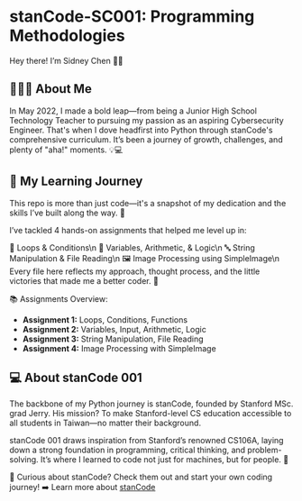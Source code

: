 # stanCode-SC001: Programming Methodologies
Hey there! I’m Sidney Chen 👋✨
## 🧑🏻‍💻 About Me
In May 2022, I made a bold leap—from being a Junior High School Technology Teacher to pursuing my passion as an aspiring Cybersecurity Engineer. That's when I dove headfirst into Python through stanCode's comprehensive curriculum. It’s been a journey of growth, challenges, and plenty of "aha!" moments. 💡💻

## 💪 My Learning Journey
This repo is more than just code—it's a snapshot of my dedication and the skills I’ve built along the way. 💪

I’ve tackled 4 hands-on assignments that helped me level up in:

🔄 Loops & Conditions\n
🧮 Variables, Arithmetic, & Logic\n
🔤 String Manipulation & File Reading\n
🖼 Image Processing using SimpleImage\n
Every file here reflects my approach, thought process, and the little victories that made me a better coder. 🚀

📚 Assignments Overview:
- **Assignment 1:** Loops, Conditions, Functions
- **Assignment 2:** Variables, Input, Arithmetic, Logic
- **Assignment 3:** String Manipulation, File Reading
- **Assignment 4:** Image Processing with SimpleImage

## 💻 About stanCode 001
The backbone of my Python journey is stanCode, founded by Stanford MSc. grad Jerry. His mission? To make Stanford-level CS education accessible to all students in Taiwan—no matter their background.

stanCode 001 draws inspiration from Stanford’s renowned CS106A, laying down a strong foundation in programming, critical thinking, and problem-solving. It’s where I learned to code not just for machines, but for people. 💖

🔗 Curious about stanCode?
Check them out and start your own coding journey! ➡️ Learn more about [stanCode](http://stancode.tw/)

